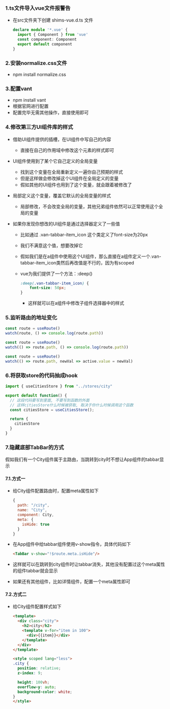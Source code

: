 ### 1.ts文件导入vue文件报警告

- 在src文件夹下创建 shims-vue.d.ts 文件

  ```ts
  declare module '*.vue' {
    import { Component } from 'vue'
    const component: Component
    export default component
  }
  ```

### 2.安装normalize.css文件

- npm install normalize.css

### 3.配置vant

- npm install vant
- 根据官网进行配置
- 配置完毕无需其他操作，直接使用即可

### 4.修改第三方UI组件库的样式

- 借助UI组件提供的插槽，在UI组件中写自己的内容

  - 直接在自己的作用域中修改这个元素的样式即可

- UI组件使用到了某个它自己定义的全局变量

  - 找到这个变量在全局重新定义一遍你自己预期的样式
  - 但是这样做会修改掉这个UI组件在全局定义的变量
  - 假如其他的UI组件也用到了这个变量，就会跟着被修改了

- 局部定义这个变量，覆盖它默认的全局变量的样式

  - 局部修改，不会改变全局的变量，其他兄弟组件依然可以正常使用这个全局的变量

- 如果你发现你想改的UI组件是通过选择器定义了一些值

  - 比如通过 .van-tabbar-item_icon 这个类定义了font-size为20px

  - 我们不满意这个值，想要改掉它

  - 假如我们是在a组件中使用这个UI组件，那么直接在a组件定义一个.van-tabbar-item_icon类然后再改值是不行的，因为有scoped

  - vue为我们提供了一个方法：:deep()

    ```css
    :deep(.van-tabbar-item_icon) {
    	font-size: 50px;
    }
    ```

    - 这样就可以在a组件中修改子组件选择器中的样式

### 5.监听路由的地址变化

```js
const route = useRoute()
watch(route, () => console.log(route.path))

const route = useRoute()
watch(() => route.path, () => console.log(route.path))

const route = useRoute()
watch(() => route.path, newVal => active.value = newVal)
```

### 6.将获取store的代码抽成hook

```js
import { useCitiesStore } from "../stores/city"

export default function() {
  // 这段代码要写到里面, 不要写到函数的外面
  // 这样citiesStore什么时候被获取, 取决于你什么时候调用这个函数
  const citiesStore = useCitiesStore();

  return {
    citiesStore
  }
}
```

### 7.隐藏底部TabBar的方式

假如我们有一个City组件属于主路由，当跳转到city时不想让App组件的tabbar显示

#### 7.1.方式一

- 给City组件配置路由时，配置meta属性如下

  ```js
  {
    path: "/city",
    name: "City",
    component: City,
    meta: {
      isHide: true
    }
  }
  ```

- 在App组件中给tabbar组件使用v-show指令，具体代码如下

  ```html
  <TabBar v-show="!$route.meta.isHide"/>
  ```

- 这样就可以在跳转到city组件时让tabbar消失，其他没有配置过这个meta属性的组件tabbar就会显示

- 如果还有其他组件，比如详情组件，配置一个meta属性即可

#### 7.2.方式二

- 给City组件配置样式如下

  ```html
  <template>
    <div class="city">
      <h2>city</h2>
      <template v-for="item in 100">
        <div>{{item}}</div>
      </template>
    </div>
  </template>
  
  <style scoped lang="less">
  .city {
    position: relative;
    z-index: 9;
  
    height: 100vh;
    overflow-y: auto;
    background-color: white;
  }
  </style>
  ```



